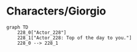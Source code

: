 # Characters/Giorgio


```mermaid
graph TD
    228_0["Actor_228"]
    228_1["Actor_228: Top of the day to you."]
    228_0 --> 228_1
```